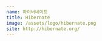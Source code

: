 ```yaml
---
name: 하이버네이트
title: Hibernate
image: /assets/logo/hibernate.png
site: http://hibernate.org/
---
```

